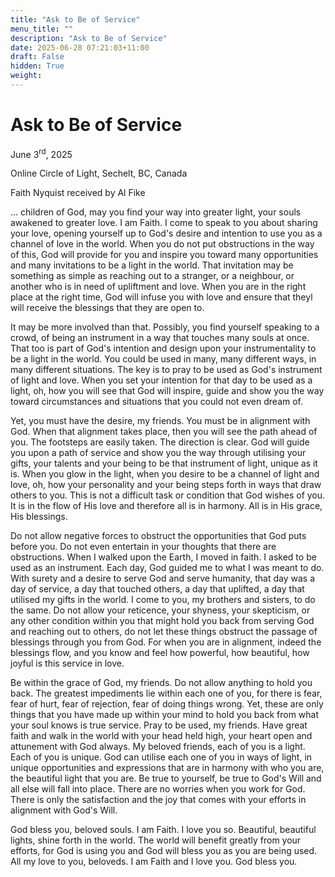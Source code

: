 ```yaml
---
title: "Ask to Be of Service"
menu_title: ""
description: "Ask to Be of Service"
date: 2025-06-28 07:21:03+11:00
draft: False
hidden: True
weight:
---
```

# Ask to Be of Service

June 3<sup>rd</sup>, 2025

Online Circle of Light, Sechelt, BC, Canada

Faith Nyquist received by Al Fike

… children of God, may you find your way into greater light, your souls awakened to greater love. I am Faith. I come to speak to you about sharing your love, opening yourself up to God's desire and intention to use you as a channel of love in the world. When you do not put obstructions in the way of this, God will provide for you and inspire you toward many opportunities and many invitations to be a light in the world. That invitation may be something as simple as reaching out to a stranger, or a neighbour, or another who is in need of upliftment and love. When you are in the right place at the right time, God will infuse you with love and ensure that theyl will receive the blessings that they are open to.

It may be more involved than that. Possibly, you find yourself speaking to a crowd, of being an instrument in a way that touches many souls at once. That too is part of God's intention and design upon your instrumentality to be a light in the world. You could be used in many, many different ways, in many different situations. The key is to pray to be used as God's instrument of light and love. When you set your intention for that day to be used as a light, oh, how you will see that God will inspire, guide and show you the way toward circumstances and situations that you could not even dream of.

Yet, you must have the desire, my friends. You must be in alignment with God. When that alignment takes place, then you will see the path ahead of you. The footsteps are easily taken. The direction is clear. God will guide you upon a path of service and show you the way through utilising your gifts, your talents and your being to be that instrument of light, unique as it is. When you glow in the light, when you desire to be a channel of light and love, oh, how your personality and your being steps forth in ways that draw others to you. This is not a difficult task or condition that God wishes of you. It is in the flow of His love and therefore all is in harmony. All is in His grace, His blessings.

Do not allow negative forces to obstruct the opportunities that God puts before you. Do not even entertain in your thoughts that there are obstructions. When I walked upon the Earth, I moved in faith. I asked to be used as an instrument. Each day, God guided me to what I was meant to do. With surety and a desire to serve God and serve humanity, that day was a day of service, a day that touched others, a day that uplifted, a day that utilised my gifts in the world. I come to you, my brothers and sisters, to do the same. Do not allow your reticence, your shyness, your skepticism, or any other condition within you that might hold you back from serving God and reaching out to others, do not let these things obstruct the passage of blessings through you from God. For when you are in alignment, indeed the blessings flow, and you know and feel how powerful, how beautiful, how joyful is this service in love.

Be within the grace of God, my friends. Do not allow anything to hold you back. The greatest impediments lie within each one of you, for there is fear, fear of hurt, fear of rejection, fear of doing things wrong. Yet, these are only things that you have made up within your mind to hold you back from what your soul knows is true service. Pray to be used, my friends. Have great faith and walk in the world with your head held high, your heart open and attunement with God always. My beloved friends, each of you is a light. Each of you is unique. God can utilise each one of you in ways of light, in unique opportunities and expressions that are in harmony with who you are, the beautiful light that you are. Be true to yourself, be true to God's Will and all else will fall into place. There are no worries when you work for God. There is only the satisfaction and the joy that comes with your efforts in alignment with God's Will.

God bless you, beloved souls. I am Faith. I love you so. Beautiful, beautiful lights, shine forth in the world. The world will benefit greatly from your efforts, for God is using you and God will bless you as you are being used. All my love to you, beloveds. I am Faith and I love you. God bless you.
